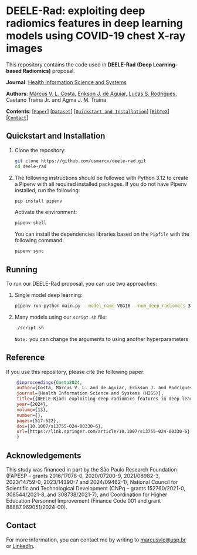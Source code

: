 # DEELE-Rad: exploiting deep radiomics features in deep learning models using COVID-19 chest X-ray images

This repository contains the code used in **DEELE-Rad (Deep Learning-based Radiomics)** proposal.

**Journal**: [Health Information Science and Systems](https://link.springer.com/journal/13755)

**Authors**: [Márcus V. L. Costa](https://github.com/usmarcv), [Erikson J. de Aguiar](https://github.com/eriksonJAguiar), [Lucas S. Rodrigues](https://github.com/lsrusp), Caetano Traina Jr. and Agma J. M. Traina

**Contents**: [[`Paper`](https://link.springer.com/article/10.1007/s13755-024-00330-6)] [[`Dataset`](https://github.com/usmarcv/deele-rad/tree/main/dataset_script)] [[`Quickstart and Installation`](#quickstart-and-installation)] [[`BibTeX`](#reference)] [[`Contact`](#contact)]

## Quickstart and Installation

1. Clone the repository:
    ```sh
    git clone https://github.com/usmarcv/deele-rad.git
    cd deele-rad
    ```

2. The following instructions should be followed with Python 3.12 to create a Pipenv with all required installed packages. If you do not have Pipenv installed, run the following:
    ```sh
    pip install pipenv
    ```
    
    Activate the environment:
      ```sh
      pipenv shell
      ```
    
    You can install the dependencies libraries based on the `Pipfile` with the following command:
      ```bash
      pipenv sync
      ```

## Running

To run our DEELE-Rad proposal, you can use two approaches:

1. Single model deep learning:
    ```sh
    pipenv run python main.py --model_name VGG16 --num_deep_radiomics 300 --epochs 100
    ```
2. Many models using our `script.sh` file:
    ```sh
    ./script.sh
    ```
    `Note:` you can change the arguments to using another hyperparameters

## Reference

If you use this repository, please cite the following paper:

```bibtex
    @inproceedings{Costa2024,
    author={Costa, Márcus V. L. and de Aguiar, Erikson J. and Rodrigues, Lucas S. and Traina, Caetano and Traina, Agma J. M.},
    journal={Health Information Science and Systems (HISS)}, 
    title={{DEELE-R}ad: exploiting deep radiomics features in deep learning models using {COVID-19} chest {X}-ray images}, 
    year={2024},
    volume={13},
    number={},
    pages={517-522},
    doi={10.1007/s13755-024-00330-6},
    url={https://link.springer.com/article/10.1007/s13755-024-00330-6}
    }
```

## Acknowledgements

This study was financed in part by the São Paulo Research Foundation (FAPESP – grants 2016/17078-0, 2020/07200-9, 2021/08982-3, 2023/14759-0, 2023/14390-7 and 2024/09462-1), National Council for Scientific and Technological Development (CNPq – grants 152760/2021-0, 308544/2021-8, and 308738/2021-7), and Coordination for Higher Education Personnel Improvement (Finance Code 001 and grant 88887.969051/2024-00).

## Contact 

For more information, you can contact me by writing to [marcusvlc@usp.br](marcusvlc@usp.br) or [LinkedIn](https://www.linkedin.com/in/marcusvlc/).

